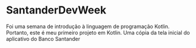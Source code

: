# SantanderDevWeek
Foi uma semana de introdução à linguagem de programação Kotlin. Portanto, este é meu primeiro projeto em Kotlin. Uma cópia da tela inicial do aplicativo do Banco Santander
